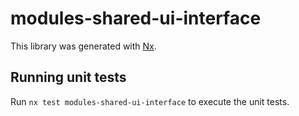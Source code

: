 # modules-shared-ui-interface

This library was generated with [Nx](https://nx.dev).

## Running unit tests

Run `nx test modules-shared-ui-interface` to execute the unit tests.
